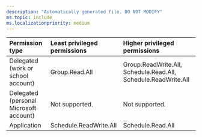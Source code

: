 ```yaml
---
description: "Automatically generated file. DO NOT MODIFY"
ms.topic: include
ms.localizationpriority: medium
---
```


|Permission type|Least privileged permissions|Higher privileged permissions|
|:---|:---|:---|
|Delegated (work or school account)|Group.Read.All|Group.ReadWrite.All, Schedule.Read.All, Schedule.ReadWrite.All|
|Delegated (personal Microsoft account)|Not supported.|Not supported.|
|Application|Schedule.ReadWrite.All|Schedule.Read.All|

